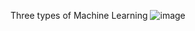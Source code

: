 Three types of Machine Learning
![image](https://user-images.githubusercontent.com/106495355/206813375-e8e15994-9b2d-409d-baee-6f558cec07d0.png)
